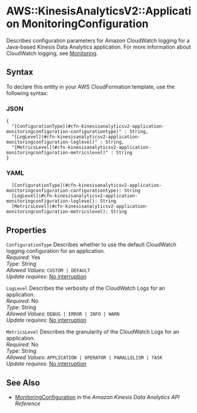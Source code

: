 # AWS::KinesisAnalyticsV2::Application MonitoringConfiguration<a name="aws-properties-kinesisanalyticsv2-application-monitoringconfiguration"></a>

Describes configuration parameters for Amazon CloudWatch logging for a Java\-based Kinesis Data Analytics application\. For more information about CloudWatch logging, see [Monitoring](https://docs.aws.amazon.com/kinesisanalytics/latest/java/monitoring-overview.html)\.

## Syntax<a name="aws-properties-kinesisanalyticsv2-application-monitoringconfiguration-syntax"></a>

To declare this entity in your AWS CloudFormation template, use the following syntax:

### JSON<a name="aws-properties-kinesisanalyticsv2-application-monitoringconfiguration-syntax.json"></a>

```
{
  "[ConfigurationType](#cfn-kinesisanalyticsv2-application-monitoringconfiguration-configurationtype)" : String,
  "[LogLevel](#cfn-kinesisanalyticsv2-application-monitoringconfiguration-loglevel)" : String,
  "[MetricsLevel](#cfn-kinesisanalyticsv2-application-monitoringconfiguration-metricslevel)" : String
}
```

### YAML<a name="aws-properties-kinesisanalyticsv2-application-monitoringconfiguration-syntax.yaml"></a>

```
  [ConfigurationType](#cfn-kinesisanalyticsv2-application-monitoringconfiguration-configurationtype): String
  [LogLevel](#cfn-kinesisanalyticsv2-application-monitoringconfiguration-loglevel): String
  [MetricsLevel](#cfn-kinesisanalyticsv2-application-monitoringconfiguration-metricslevel): String
```

## Properties<a name="aws-properties-kinesisanalyticsv2-application-monitoringconfiguration-properties"></a>

`ConfigurationType`  <a name="cfn-kinesisanalyticsv2-application-monitoringconfiguration-configurationtype"></a>
Describes whether to use the default CloudWatch logging configuration for an application\.  
*Required*: Yes  
*Type*: String  
*Allowed Values*: `CUSTOM | DEFAULT`  
*Update requires*: [No interruption](https://docs.aws.amazon.com/AWSCloudFormation/latest/UserGuide/using-cfn-updating-stacks-update-behaviors.html#update-no-interrupt)

`LogLevel`  <a name="cfn-kinesisanalyticsv2-application-monitoringconfiguration-loglevel"></a>
Describes the verbosity of the CloudWatch Logs for an application\.  
*Required*: No  
*Type*: String  
*Allowed Values*: `DEBUG | ERROR | INFO | WARN`  
*Update requires*: [No interruption](https://docs.aws.amazon.com/AWSCloudFormation/latest/UserGuide/using-cfn-updating-stacks-update-behaviors.html#update-no-interrupt)

`MetricsLevel`  <a name="cfn-kinesisanalyticsv2-application-monitoringconfiguration-metricslevel"></a>
Describes the granularity of the CloudWatch Logs for an application\.  
*Required*: No  
*Type*: String  
*Allowed Values*: `APPLICATION | OPERATOR | PARALLELISM | TASK`  
*Update requires*: [No interruption](https://docs.aws.amazon.com/AWSCloudFormation/latest/UserGuide/using-cfn-updating-stacks-update-behaviors.html#update-no-interrupt)

## See Also<a name="aws-properties-kinesisanalyticsv2-application-monitoringconfiguration--seealso"></a>
+  [MonitoringConfiguration](https://docs.aws.amazon.com/kinesisanalytics/latest/apiv2/API_MonitoringConfiguration.html) in the *Amazon Kinesis Data Analytics API Reference* 